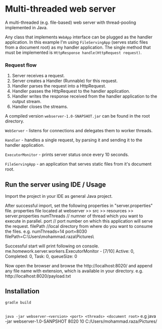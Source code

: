 # Multi-threaded web server
A multi-threaded (e.g. file-based) web server with thread-pooling
implemented in Java.

Any class that implements `WebApp` interface can be plugged as the handler application. In this example
I'm using `FileServingApp` (serves static files from a document root) as my handler application. The single method
that must be implemented is `HttpResponse handle(HttpRequest request)`.

### Request flow
1. Server receives a request.
2. Server creates a Handler (Runnable) for this request.
2. Handler parses the request into a HttpRequest.
3. Handler passes the HttpRequest to the handler application.
4. Handler writes the response received from the handler application to the output stream.
5. Handler closes the streams.

A compiled version `webserver-1.0-SNAPSHOT.jar` can be found in the root directory.
 
`WebServer` - listens for connections and delegates them to worker threads.

`Handler` - handles a single request, by parsing it and sending it to the handler application.

`ExecutorMonitor` - prints server status once every 10 seconds.

`FileServingApp` - an application that serves static files from it's document root.

## Run the server using IDE / Usage
Import the project in your IDE as general Java project.

After successful import, set the following properties in "server.properties" file. properties file located at webserver >> src >> resources >> server.properties
numThreads // numner of thread which you want to execute in parallel.
port // port number on which this application will serve the request.
filePath //local directory from where do you want to consume the files.
e.g.
numThreads=14
port=8030
filePath=C:\\Users\\mohammad.raza\\Pictures\\


Successful start will print following on console.
me.homework.server.workers.ExecutorMonitor - [7/10] Active: 0, Completed: 0, Task: 0, queueSize: 0

Now open the browser and browse the http://localhost:8020/ and append any file name with extension, which is available in your directory. e.g. http://localhost:8020/payload.txt

## Installation
`gradle build`

## 
`java -jar webserver-<version> <port> <threads> <document root>`
e.g java -jar webserver-1.0-SANPSHOT 8020 10 C:/Users/mohammad.raza/Pictures/
